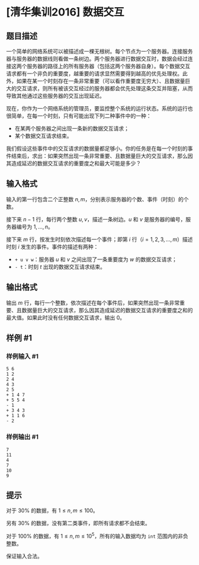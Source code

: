 # [清华集训2016] 数据交互

## 题目描述

一个简单的网络系统可以被描述成一棵无根树。每个节点为一个服务器。连接服务器与服务器的数据线则看做一条树边。两个服务器进行数据交互时，数据会经过连接这两个服务器的路径上的所有服务器（包括这两个服务器自身）。每个数据交互请求都有一个非负的重要度，越重要的请求显然需要得到越高的优先处理权。此外，如果在某一个时刻存在一条非常重要（可以看作重要度无穷大）、且数据量巨大的交互请求，则所有被该交互经过的服务器都会优先处理这条交互并阻塞，从而导致其他通过这些服务器的交互出现延迟。

现在，你作为一个网络系统的管理员，要监控整个系统的运行状态。系统的运行也很简单，在每一个时刻，只有可能出现下列二种事件中的一种：

- 在某两个服务器之间出现一条新的数据交互请求；
- 某个数据交互请求结束。

我们假设这些事件中的交互请求的数据量都足够小。你的任务是在每一个时刻的事件结束后，求出：如果突然出现一条非常重要、且数据量巨大的交互请求，那么因其造成延迟的数据交互请求的重要度之和最大可能是多少？



## 输入格式

输入的第一行包含二个正整数 $n,m$，分别表示服务器的个数、事件（时刻）的个数。

接下来 $n−1$ 行，每行两个整数 $u,v$，描述一条树边。$u$ 和 $v$ 是服务器的编号，服务器编号为 $1,…,n$。

接下来 $m$ 行，按发生时刻依次描述每一个事件；即第 $i$ 行（$i=1,2,3,…,m$）描述时刻 $i$ 发生的事件。事件的描述有两种：

- `+ u v w`：服务器 $u$ 和 $v$ 之间出现了一条重要度为 $w$ 的数据交互请求；
- `- t`：时刻 $t$ 出现的数据交互请求结束。


## 输出格式

输出 $m$ 行，每行一个整数，依次描述在每个事件后，如果突然出现一条非常重要、且数据量巨大的交互请求，那么因其造成延迟的数据交互请求的重要度之和的最大值。如果此时没有任何数据交互请求，输出 $0$。


## 样例 #1

### 样例输入 #1
```
5 6
1 2
2 4
4 3
2 5
+ 1 4 7
+ 5 5 4
- 1
+ 3 4 3
+ 1 1 6
- 2
```

### 样例输出 #1

```
7
11
4
7
10
9
```

## 提示

对于 $30\%$ 的数据，有 $1≤n,m≤100$。

另有 $30\%$ 的数据，没有第二类事件，即所有请求都不会结束。

对于 $100\%$ 的数据，有 $1≤n,m≤10^5$，所有的输入数据均为 `int` 范围内的非负整数。

保证输入合法。
